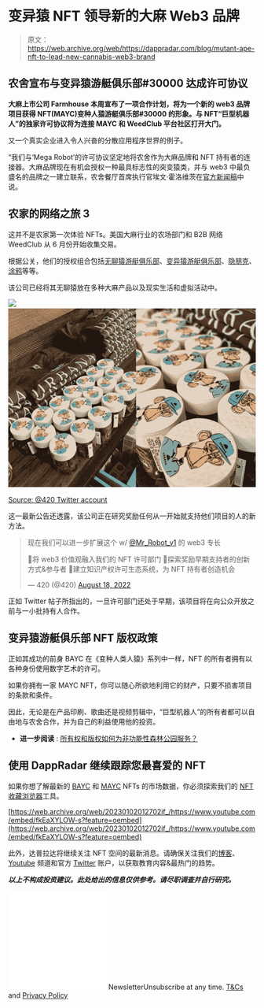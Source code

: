 # 变异猿 NFT 领导新的大麻 Web3 品牌

> 原文：<https://web.archive.org/web/https://dappradar.com/blog/mutant-ape-nft-to-lead-new-cannabis-web3-brand>

## 农舍宣布与变异猿游艇俱乐部#30000 达成许可协议

**大麻上市公司 Farmhouse 本周宣布了一项合作计划，将为一个新的 web3 品牌项目获得 NFT(MAYC)变种人猿游艇俱乐部#30000 的形象。与 NFT“巨型机器人”的独家许可协议将为连接 MAYC 和 WeedClub 平台社区打开大门。**

又一个真实企业进入令人兴奋的分散应用程序世界的例子。

“我们与‘Mega Robot’的许可协议坚定地将农舍作为大麻品牌和 NFT 持有者的连接器。大麻品牌现在有机会授权一种最具标志性的突变猿类，并与 web3 中最负盛名的品牌之一建立联系，农舍餐厅首席执行官埃文·霍洛维茨在[官方新闻稿](https://web.archive.org/web/20230102012702/https://www.prnewswire.com/news-releases/farmhouse-announces-licensing-agreement-with-mutant-ape-yacht-club-30000-301607852.html)中说。

## 农家的网络之旅 3

这并不是农家第一次体验 NFTs。美国大麻行业的农场部门和 B2B 网络 WeedClub 从 6 月份开始收集交易。

根据公关，他们的授权组合包括[无聊猿游艇俱乐部](https://web.archive.org/web/20230102012702/https://dappradar.com/hub/nft-explorer/collection/bored-ape-yacht-club)、[变异猿游艇俱乐部](https://web.archive.org/web/20230102012702/https://dappradar.com/hub/nft-explorer/collection/mutant-ape-yacht-club)、[隐朋克](https://web.archive.org/web/20230102012702/https://dappradar.com/hub/nft-explorer/collection/cryptopunks)、[涂鸦](https://web.archive.org/web/20230102012702/https://dappradar.com/hub/nft-explorer/collection/doodles-official)等等。

该公司已经将其无聊猿放在多种大麻产品以及现实生活和虚拟活动中。

![](img/f81b5d8f71360e3ad1f3f2516a10764c.png)![BAYC NFTs were also used on Farmhouse products](img/e19c0a0e2d5df6dcc343d38daad03b59.png)

[Source: @420 Twitter account](https://web.archive.org/web/20230102012702/https://twitter.com/420)

这一最新公告还透露，该公司正在研究奖励任何从一开始就支持他们项目的人的新方法。

> 现在我们可以进一步扩展这个 w/ [@Mr_Robot_v1](https://web.archive.org/web/20230102012702/https://twitter.com/Mr_Robot_v1?ref_src=twsrc%5Etfw) 的 web3 专长
> 
> 🤝将 web3 价值观融入我们的 NFT 许可部门
> 👀探索奖励早期支持者的创新方式&参与者
> 🚀建立知识产权许可生态系统，为 NFT 持有者创造机会
> 
> — 420 (@420) [August 18, 2022](https://web.archive.org/web/20230102012702/https://twitter.com/420/status/1560347868115787776?ref_src=twsrc%5Etfw)

正如 Twitter 帖子所指出的，一旦许可部门还处于早期，该项目将在向公众开放之前与一小批持有人合作。

## 变异猿游艇俱乐部 NFT 版权政策

正如其成功的前身 BAYC 在《变种人类人猿》系列中一样，NFT 的所有者拥有以各种身份使用数字艺术的许可。

如果你拥有一家 MAYC NFT，你可以随心所欲地利用它的财产，只要不损害项目的条款和条件。

因此，无论是在产品印刷、歌曲还是视频剪辑中，“巨型机器人”的所有者都可以自由地与农舍合作，并为自己的利益使用他的投资。

*   **进一步阅读** : [所有权和版权如何为非功能性森林公园服务？](https://web.archive.org/web/20230102012702/https://dappradar.com/blog/how-do-ownership-and-copyright-work-for-nft)

## 使用 DappRadar 继续跟踪您最喜爱的 NFT

如果你想了解最新的 [BAYC](https://web.archive.org/web/20230102012702/https://dappradar.com/hub/nft-explorer/collection/bored-ape-yacht-club) 和 [MAYC](https://web.archive.org/web/20230102012702/https://dappradar.com/hub/nft-explorer/collection/mutant-ape-yacht-club) NFTs 的市场数据，你必须探索我们的 [NFT 收藏浏览器](https://web.archive.org/web/20230102012702/https://dappradar.com/hub/nft-explorer)工具。

[https://web.archive.org/web/20230102012702if_/https://www.youtube.com/embed/fkEaXYLOW-s?feature=oembed](https://web.archive.org/web/20230102012702if_/https://www.youtube.com/embed/fkEaXYLOW-s?feature=oembed)

此外，达普拉达将继续关注 NFT 空间的最新消息。请确保关注我们的[博客](https://web.archive.org/web/20230102012702/https://dappradar.com/blog/)、 [Youtube](https://web.archive.org/web/20230102012702/https://www.youtube.com/c/DappRadar) 频道和官方 [Twitter](https://web.archive.org/web/20230102012702/https://twitter.com/DappRadar) 账户，以获取教育内容&最热门的趋势。

***以上不构成投资建议。此处给出的信息仅供参考。请尽职调查并自行研究。***

![](img/6d5a4a2d609c56e1a5771717e54ba759.png) NewsletterUnsubscribe at any time. [T&Cs](https://web.archive.org/web/20230102012702/https://dappradar.com/terms) and [Privacy Policy](https://web.archive.org/web/20230102012702/https://dappradar.com/privacy-policy)